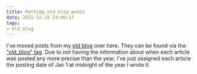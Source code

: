 ```yaml
---
title: Porting old blog posts
date: 2021-12-18 23:00:17
tags:
- old_blog
---
```


I've moved posts from my [old blog](https://github.com/Celeo/Blog) over here. They can be found via the ["old_blog" tag](/tags/old-blog/). Due to not having the information about when each article was posted any more precise than the year, I've just assigned each article the posting date of Jan 1 at midnight of the year I wrote it.
